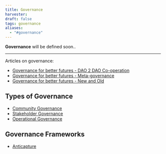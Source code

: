 ```yaml
---
title: Governance
harvester: 
draft: false
tags: governance
aliases:
  - "#governance"
---
```


**Governance** will be defined soon..

---

Articles on governance:

- [Governance for better futures - DAO 2 DAO Co-operation](artifacts/Governance%20for%20better%20futures%20-%20DAO%202%20DAO%20Co-operation.md)
- [Governance for better futures - Meta-governance](artifacts/Governance%20for%20better%20futures%20-%20Meta-governance.md)
- [Governance for better futures - New and Old](artifacts/Governance%20for%20better%20futures%20-%20New%20and%20Old.md)




## Types of Governance

- [Community Governance](notes/dao-primitives/patterns/Community%20Governance.md)
- [Stakeholder Governance](notes/dao-primitives/patterns/Stakeholder%20Governance.md)
- [Operational Governance](notes/dao-primitives/patterns/Operational%20Governance.md)

## Governance Frameworks

- [Anticapture](library/Anticapture.md)
